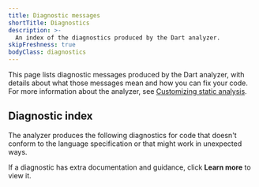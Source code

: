 ```yaml
---
title: Diagnostic messages
shortTitle: Diagnostics
description: >-
  An index of the diagnostics produced by the Dart analyzer.
skipFreshness: true
bodyClass: diagnostics
---
```


This page lists diagnostic messages produced by the Dart analyzer,
with details about what those messages mean and how you can fix your code.
For more information about the analyzer, see
[Customizing static analysis](/tools/analysis).

<a id="diagnostics" aria-hidden="true"></a>

## Diagnostic index

The analyzer produces the following diagnostics for code that
doesn't conform to the language specification or
that might work in unexpected ways.

If a diagnostic has extra documentation and guidance,
click **Learn more** to view it.

<DiagnosticIndex></DiagnosticIndex>
